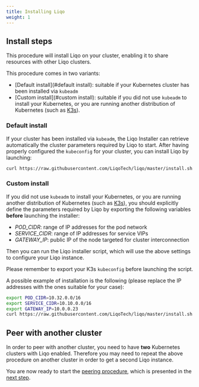 ```yaml
---
title: Installing Liqo
weight: 1
---
```


## Install steps

This procedure will install Liqo on your cluster, enabling it to share resources with other Liqo clusters.

This procedure comes in two variants:
* [Default install](#default install): suitable if your Kubernetes cluster has been installed via `kubeadm`
* [Custom install](#custom install): suitable if you did not use `kubeadm` to install your Kubernetes, or you are running another distribution of Kubernetes (such as [K3s](https://k3s.io/)).


### Default install

If your cluster has been installed via `kubeadm`, the Liqo Installer can retrieve automatically the cluster parameters required by Liqo to start.
After having properly configured the `kubeconfig` for your cluster, you can install Liqo by launching: 

```bash
curl https://raw.githubusercontent.com/LiqoTech/liqo/master/install.sh | bash
```

<!-- TODO: please specify what do you have to do to 'configure the kubeconfig', which does not look obvious to me. -->


### Custom install

If you did not use `kubeadm` to install your Kubernetes, or you are running another distribution of Kubernetes (such as [K3s](https://k3s.io/)), you should explicitly define the parameters required by Liqo by exporting the following variables **before** launching the installer:

* *POD_CIDR*: range of IP addresses for the pod network
* *SERVICE_CIDR*: range of IP addresses for service VIPs
* *GATEWAY_IP*: public IP of the node targeted for cluster interconnection

<!-- TODO: please be more specific about which IP addresses you have to tell for POD and SERVICE CIDR: are those the one configured on your local cluster? In this case, can you please make an example about how to get them in K3s? -->

Then you can run the Liqo installer script, which will use the above settings to configure your Liqo instance.

Please remember to export your K3s `kubeconfig` before launching the script.

<!-- TODO: please specify what do you have to do to 'export the kubeconfig', which does not look obvious to me. -->

A possible example of installation is the following (please replace the IP addresses with the ones suitable for your case):
```bash
export POD_CIDR=10.32.0.0/16
export SERVICE_CIDR=10.10.0.0/16
export GATEWAY_IP=10.0.0.23
curl https://raw.githubusercontent.com/LiqoTech/liqo/master/install.sh | bash
```

## Peer with another cluster

In order to peer with another cluster, you need to have **two** Kubernetes clusters with Liqo enabled.
Therefore you may need to repeat the above procedure on another cluster in order to get a second Liqo instance.

You are now ready to start the [peering procedure](./peer), which is presented in the [next step](./peer).

